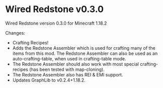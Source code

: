# Wired Redstone v0.3.0

Wired Redstone version 0.3.0 for Minecraft 1.18.2

Changes:

* Crafting Recipes!
* Adds the Redstone Assembler which is used for crafting many of the items from this mod. The Redstone Assembler can
  also be used as an auto-crafting-table, when used in crafting-table mode.
* The Redstone Assembler should also work with most special crafting-recipes (has been tested with map-cloning).
* The Redstone Assembler also has REI & EMI support.
* Updates GraphLib to v0.2.4+1.18.2.
